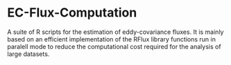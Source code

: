 # EC-Flux-Computation
A suite of R scripts for the estimation of eddy-covariance fluxes.
It is mainly based on an efficient implementation of the RFlux library functions run in paralell mode to reduce the computational cost required for the analysis of large datasets.
